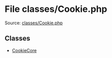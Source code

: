 File classes/Cookie.php
=========

Source: [classes/Cookie.php](https://github.com/PrestaShop/PrestaShop/blob/1.5.0.9/classes/Cookie.php)


Classes
-------

* [CookieCore](class.CookieCore.md)

